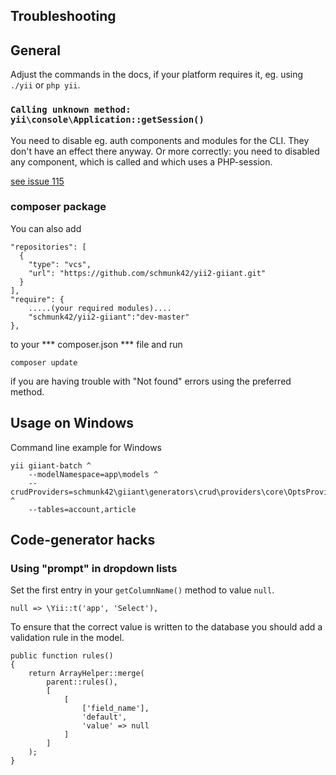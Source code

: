 Troubleshooting
---------------

## General

Adjust the commands in the docs, if your platform requires it, eg. using `./yii` or `php yii`.

### `Calling unknown method: yii\console\Application::getSession()`

You need to disable eg. auth components and modules for the CLI. They don't have an effect there anyway.
Or more correctly: you need to disabled any component, which is called and which uses a PHP-session.

[see issue 115](https://github.com/schmunk42/yii2-giiant/issues/115#issuecomment-136284039)

### composer package

You can also add

    "repositories": [
      {
        "type": "vcs",
        "url": "https://github.com/schmunk42/yii2-giiant.git"
      }
    ],
    "require": {
        .....(your required modules)....
        "schmunk42/yii2-giiant":"dev-master"
    },

to your *** composer.json ***  file and run

    composer update

if you are having trouble with "Not found" errors using the preferred method.


## Usage on Windows

Command line example for Windows

```
yii giiant-batch ^
    --modelNamespace=app\models ^
    --crudProviders=schmunk42\giiant\generators\crud\providers\core\OptsProvider ^
    --tables=account,article
```


## Code-generator hacks

### Using "prompt" in dropdown lists

Set the first entry in your `getColumnName()` method to value `null`.  

	null => \Yii::t('app', 'Select'),

To ensure that the correct value is written to the database you should add a validation rule in the model.  

    public function rules()
    {
        return ArrayHelper::merge(
            parent::rules(),
            [
                [
                    ['field_name'],
                    'default',
                    'value' => null
                ]
            ]
        );
    }
